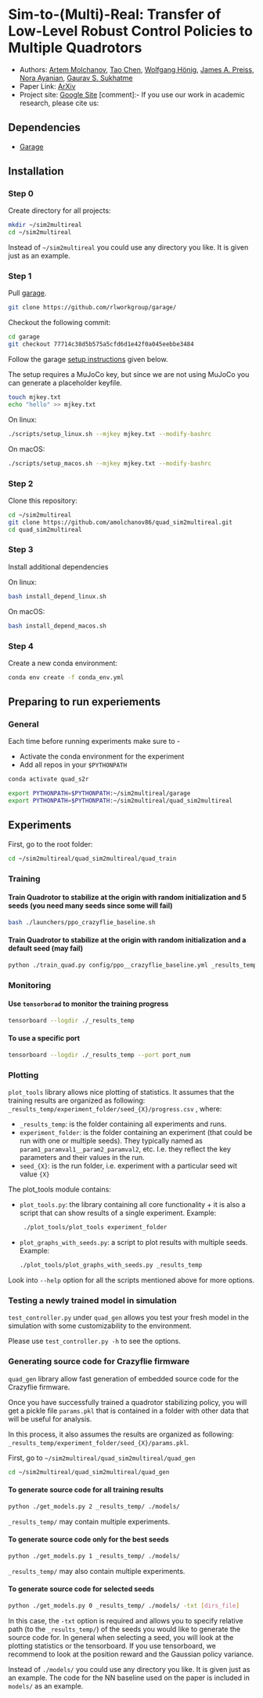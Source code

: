 # Sim-to-(Multi)-Real: Transfer of Low-Level Robust Control Policies to Multiple Quadrotors
- Authors: [Artem Molchanov](https://amolchanov86.github.io/), [Tao Chen](https://taochenosu.github.io/), [Wolfgang Hönig](http://act.usc.edu/group.html), [James A. Preiss](http://jpreiss.github.io/), [Nora Ayanian](https://viterbi-web.usc.edu/~ayanian/), [Gaurav S. Sukhatme](http://robotics.usc.edu/~gaurav/)
- Paper Link: [ArXiv](https://arxiv.org/abs/1903.04628)
- Project site: [Google Site](https://sites.google.com/view/sim-to-multi-quad)
[comment]:- If you use our work in academic research, please cite us:


## Dependencies

- [Garage](https://github.com/rlworkgroup/garage/)

## Installation

### Step 0

Create directory for all projects:

```sh
mkdir ~/sim2multireal
cd ~/sim2multireal
```

Instead of `~/sim2multireal` you could use any directory you like. It is given just as an example.

### Step 1

Pull [garage](https://github.com/rlworkgroup/garage/).

```sh
git clone https://github.com/rlworkgroup/garage/
```

Checkout the following commit:

```sh
cd garage
git checkout 77714c38d5b575a5cfd6d1e42f0a045eebbe3484
```

Follow the garage [setup instructions](http://rlgarage.readthedocs.io/en/latest/user/installation.html) given below.

The setup requires a MuJoCo key, but since we are not using MuJoCo you can generate a placeholder keyfile.

```sh
touch mjkey.txt
echo "hello" >> mjkey.txt
```

On linux:

```sh
./scripts/setup_linux.sh --mjkey mjkey.txt --modify-bashrc
```

On macOS:

```sh
./scripts/setup_macos.sh --mjkey mjkey.txt --modify-bashrc
```

### Step 2

Clone this repository:

```sh
cd ~/sim2multireal
git clone https://github.com/amolchanov86/quad_sim2multireal.git
cd quad_sim2multireal
```

### Step 3

Install additional dependencies

On linux:

```sh
bash install_depend_linux.sh
```

On macOS:

```sh
bash install_depend_macos.sh
```

### Step 4

Create a new conda environment:

```sh
conda env create -f conda_env.yml
```

## Preparing to run experiements

### General

Each time before running experiments make sure to -

- Activate the conda environment for the experiment
- Add all repos in your `$PYTHONPATH`

```sh
conda activate quad_s2r

export PYTHONPATH=$PYTHONPATH:~/sim2multireal/garage
export PYTHONPATH=$PYTHONPATH:~/sim2multireal/quad_sim2multireal
```

## Experiments

First, go to the root folder:

```sh
cd ~/sim2multireal/quad_sim2multireal/quad_train
```

### Training

#### Train Quadrotor to stabilize at the origin with random initialization and 5 seeds (you need many seeds since some will fail)

```sh
bash ./launchers/ppo_crazyflie_baseline.sh
```

#### Train Quadrotor to stabilize at the origin with random initialization and a default seed (may fail)

```sh
python ./train_quad.py config/ppo__crazyflie_baseline.yml _results_temp/ppo_crazyflie_baseline/seed_001
```

### Monitoring

#### Use `tensorborad` to monitor the training progress

```sh
tensorboard --logdir ./_results_temp
```

#### To use a specific port

```sh
tensorboard --logdir ./_results_temp --port port_num
```

### Plotting

`plot_tools` library allows nice plotting of statistics.
It assumes that the training results are organized as following: `_results_temp/experiment_folder/seed_{X}/progress.csv` , where:

- `_results_temp`: is the folder containing all experiments and runs.
- `experiment_folder`: is the folder containing an experiment (that could be run with one or multiple seeds).
  They typically named as `param1_paramval1__param2_paramval2`, etc. I.e. they reflect the key parameters and their values in the run.
- `seed_{X}`: is the run folder, i.e. experiment with a particular seed wit value `{X}`

The plot_tools module contains:

- `plot_tools.py`: the library containing all core functionality + it is also a script that can show results of a single experiment. Example:

   ```sh
    ./plot_tools/plot_tools experiment_folder
   ```

- `plot_graphs_with_seeds.py`: a script to plot results with multiple seeds. Example:

   ```sh
   ./plot_tools/plot_graphs_with_seeds.py _results_temp
   ```

Look into `--help` option for all the scripts mentioned above for more options.

### Testing a newly trained model in simulation

`test_controller.py` under `quad_gen` allows you test your fresh model in the simulation with some customizability to the environment. 

Please use `test_controller.py -h` to see the options.

### Generating source code for Crazyflie firmware

`quad_gen` library allow fast generation of embedded source code for the Crazyflie firmware.

Once you have successfully trained a quadrotor stabilizing policy, you will get a pickle file `params.pkl` that is contained in a folder with other data that will be useful for analysis.

In this process, it also assumes the results are organized as following: `_results_temp/experiment_folder/seed_{X}/params.pkl`.

First, go to `~/sim2multireal/quad_sim2multireal/quad_gen`

```sh
cd ~/sim2multireal/quad_sim2multireal/quad_gen
```

#### To generate source code for all training results

```sh
python ./get_models.py 2 _results_temp/ ./models/
```

`_results_temp/` may contain multiple experiments.

#### To generate source code only for the best seeds

```sh
python ./get_models.py 1 _results_temp/ ./models/
```

`_results_temp/` may also contain multiple experiments.

#### To generate source code for selected seeds

```sh
python ./get_models.py 0 _results_temp/ ./models/ -txt [dirs_file]
```

In this case, the `-txt` option is required and allows you to specify relative path (to the `_results_temp/`) of the seeds you would like to generate the source code for. In general when selecting a seed, you will look at the plotting statistics or the tensorboard.
If you use tensorboard, we recommend to look at the position reward and the Gaussian policy variance.

Instead of `./models/` you could use any directory you like. It is given just as an example.
The code for the NN baseline used on the paper is included in `models/` as an example.
